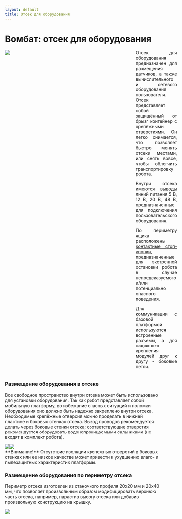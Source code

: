 ```yaml
---
layout: default
title: Отсек для оборудования
---
```


# Вомбат: отсек для оборудования

<div style="display: flex;">
<div style="display: inline; min-width:400px; width:50%">
<img class="scalable" src="/wombat-robot/assets/images/user_space/case.jpg">
</div>
<div style="margin-left: 20px; margin-top: 0px; text-align: justify; width:50%;" markdown="1">
Отсек для оборудования предназначен для размещения датчиков, а также вычислительного и сетевого оборудования пользователя. Отсек представляет собой защищённый от брызг контейнер с крепёжными отверстиями. Он легко снимается, что позволяет быстро менять отсеки местами, или снять вовсе, чтобы облегчить транспортировку робота.

Внутри отсека имеются выводы линий питания 5 В, 12 В, 20 В, 48 В, предназначенные для подключения пользовательского оборудования.

По периметру ящика расположены [контактные стоп-кнопки](/wombat-robot/docs/basics/safety.html#стоп-кнопки), предназначенные для экстренной остановки робота в случае непредсказуемого и/или потенциально опасного поведения.

Для коммуникации с базовой платформой используются встроенные разъемы, а для надежного крепления модулей друг к другу - боковые петли.

</div>
</div>

### Размещение оборудования в отсеке

Все свободное пространство внутри отсека может быть использовано для установки оборудования. Так как робот представляет собой мобильную платформу, во избежание опасных ситуаций и поломки оборудования оно должно быть надежно закреплено внутри отсека. Необходимые крепёжные отверсия можно проделать в нижней пластине и боковых стенках отсека. Вывод проводов рекомендуется делать через боковые стенки отсека; соответствующие отверстия рекомендуется оборудовать водонепроницаемыми сальниками (не входят в комплект робота).

<div style="display: inline-block;">
<img class="scalable" style="max-width:45%; max-height: 400px; float:left;" src="/wombat-robot/assets/images/user_space/case_open.jpg">
<img class="scalable" style="max-width:45%; max-height: 400px; float:left;" src="/wombat-robot/assets/images/user_space/case_right.jpg">
</div>

<div class="warning" markdown="1">
**Внимание!** Отсутствие изоляции крепежных отверстий в боковых стенках или ее низкое качестве может привести к ухудшению влаго- и пылезащитных характеристик платформы.
</div>

### Размещение оборудования по периметру отсека

Периметр отсека изготовлен из станочного профиля 20х20 мм и 20х40 мм, что позволяет произвольным образом модифицировать верхнюю часть отсека, например, нарастив высоту отсека или добавив произвольную конструкцию на крышку.

<div style="display: block; min-width:400px; width:40%;">
<img class="scalable" src="/wombat-robot/assets/images/user_space/mount.jpg">
</div>
